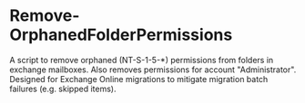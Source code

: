# Remove-OrphanedFolderPermissions

A script to remove orphaned (NT-S-1-5-*) permissions from folders in exchange mailboxes. Also removes permissions for account "Administrator".
Designed for Exchange Online migrations to mitigate migration batch failures (e.g. skipped items).

